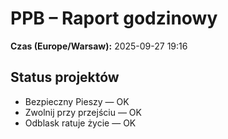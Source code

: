 # PPB – Raport godzinowy
**Czas (Europe/Warsaw):** 2025-09-27 19:16

## Status projektów
- Bezpieczny Pieszy — OK
- Zwolnij przy przejściu — OK
- Odblask ratuje życie — OK

